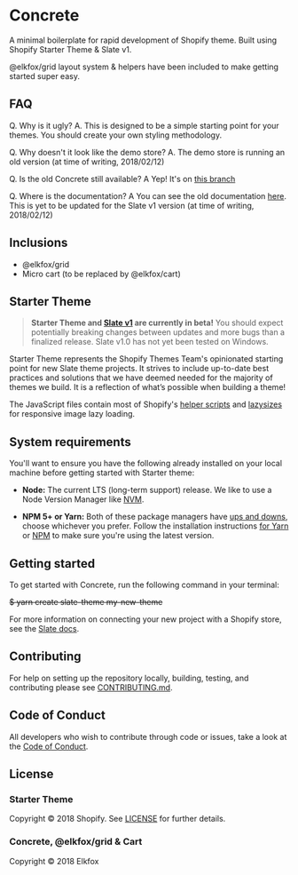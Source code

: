 # Concrete

A minimal boilerplate for rapid development of Shopify theme. Built using Shopify Starter Theme & Slate v1.

@elkfox/grid layout system & helpers have been included to make getting started super easy.

## FAQ

Q. Why is it ugly?
A. This is designed to be a simple starting point for your themes. You should create your own styling methodology.

Q. Why doesn't it look like the demo store?
A. The demo store is running an old version (at time of writing, 2018/02/12)

Q. Is the old Concrete still available?
A Yep! It's on [this branch](https://github.com/Elkfox/Concrete/tree/Slate_0)

Q. Where is the documentation?
A You can see the old documentation [here](https://elkfox.github.io/Concrete/). This is yet to be updated for the Slate v1 version (at time of writing, 2018/02/12)

## Inclusions

- @elkfox/grid
- Micro cart (to be replaced by @elkfox/cart)

## Starter Theme

> **Starter Theme and [Slate v1](https://github.com/Shopify/slate) are currently in beta!** You should expect potentially breaking changes between updates and more bugs than a finalized release. Slate v1.0 has not yet been tested on Windows.

Starter Theme represents the Shopify Themes Team's opinionated starting point for new Slate theme projects. It strives to include up-to-date best practices and solutions that we have deemed needed for the majority of themes we build. It is a reflection of what’s possible when building a theme!

The JavaScript files contain most of Shopify's [helper scripts](https://github.com/Shopify/theme-scripts/tree/master/packages) and [lazysizes](https://github.com/aFarkas/lazysizes) for responsive image lazy loading.

## System requirements

You'll want to ensure you have the following already installed on your local machine before getting started with Starter theme:

- **Node:** The current LTS (long-term support) release. We like to use a Node Version Manager like [NVM](https://github.com/creationix/nvm).

- **NPM 5+ or Yarn:** Both of these package managers have [ups and downs](https://blog.risingstack.com/yarn-vs-npm-node-js-package-managers/), choose whichever you prefer. Follow the installation instructions [for Yarn](https://yarnpkg.com/en/docs/install) or [NPM](https://www.npmjs.com/get-npm) to make sure you're using the latest version.

## Getting started

To get started with Concrete, run the following command in your terminal:

<s>$ yarn create slate-theme my-new-theme</s>

For more information on connecting your new project with a Shopify store, see the [Slate docs](https://github.com/Shopify/slate/wiki/3.-Connect-to-your-store).

## Contributing

For help on setting up the repository locally, building, testing, and contributing
please see [CONTRIBUTING.md](https://github.com/Shopify/starter-theme/blob/master/CONTRIBUTING.md).

## Code of Conduct

All developers who wish to contribute through code or issues, take a look at the
[Code of Conduct](https://github.com/Shopify/starter-theme/blob/master/CODE_OF_CONDUCT.md).

## License

### Starter Theme

Copyright © 2018 Shopify. See [LICENSE](https://github.com/Shopify/starter-theme/blob/master/LICENSE) for further details.

### Concrete, @elkfox/grid & Cart

Copyright © 2018 Elkfox
